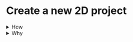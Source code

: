# Create a new 2D project
<details>
<summary>How</summary>
![New Project screen](http://i.imgur.com/T2iZrmK.png New Project)
TODO
</details>
<details>
<summary>Why</summary>
TODO
</details>
